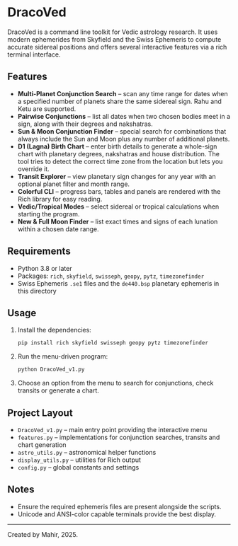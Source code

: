 # DracoVed

DracoVed is a command line toolkit for Vedic astrology research. It uses modern ephemerides from Skyfield and the Swiss Ephemeris to compute accurate sidereal positions and offers several interactive features via a rich terminal interface.

## Features
- **Multi-Planet Conjunction Search** – scan any time range for dates when a specified number of planets share the same sidereal sign. Rahu and Ketu are supported.
- **Pairwise Conjunctions** – list all dates when two chosen bodies meet in a sign, along with their degrees and nakshatras.
- **Sun & Moon Conjunction Finder** – special search for combinations that always include the Sun and Moon plus any number of additional planets.
- **D1 (Lagna) Birth Chart** – enter birth details to generate a whole-sign chart with planetary degrees, nakshatras and house distribution. The tool tries to detect the correct time zone from the location but lets you override it.
- **Transit Explorer** – view planetary sign changes for any year with an optional planet filter and month range.
- **Colorful CLI** – progress bars, tables and panels are rendered with the Rich library for easy reading.
- **Vedic/Tropical Modes** – select sidereal or tropical calculations when starting the program.
- **New & Full Moon Finder** – list exact times and signs of each lunation within a chosen date range.

## Requirements
- Python 3.8 or later
- Packages: `rich`, `skyfield`, `swisseph`, `geopy`, `pytz`, `timezonefinder`
- Swiss Ephemeris `.se1` files and the `de440.bsp` planetary ephemeris in this directory

## Usage
1. Install the dependencies:
   ```bash
   pip install rich skyfield swisseph geopy pytz timezonefinder
   ```
2. Run the menu-driven program:
   ```bash
   python DracoVed_v1.py
   ```
3. Choose an option from the menu to search for conjunctions, check transits or generate a chart.

## Project Layout
- `DracoVed_v1.py` – main entry point providing the interactive menu
- `features.py` – implementations for conjunction searches, transits and chart generation
- `astro_utils.py` – astronomical helper functions
- `display_utils.py` – utilities for Rich output
- `config.py` – global constants and settings

## Notes
- Ensure the required ephemeris files are present alongside the scripts.
- Unicode and ANSI-color capable terminals provide the best display.

---
Created by Mahir, 2025.

